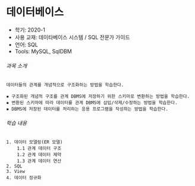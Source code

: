 # 데이터베이스
* 학기: 2020-1
* 사용 교재: 데이타베이스 시스템 / SQL 전문가 가이드
* 언어: SQL
* Tools: MySQL, SqlDBM

###### 과목 소개
```
데이터들의 관계를 개념적으로 구조화하는 방법을 학습한다.

▪ 구조화된 개념적 구조를 관계 DBMS에 저장하기 위한 스키마로 변환하는 방법을 학습한다.
▪ 변환된 스키마에 따라 데이터를 관계 DBMS에 삽입/삭제/수정하는 방법을 학습한다.
▪ DBMS에 저장된 데이터를 처리하는 응용 프로그램을 작성하는 방법을 학습한다.
```

###### 학습 내용
```
1. 데이터 모델링(ER 모델)
    1.1 관계 데이터 구조
    1.2 관계 데이터 제약
    1.3 관계 데이터 연산
2. SQL
3. View
4. 데이터 정규화
```

